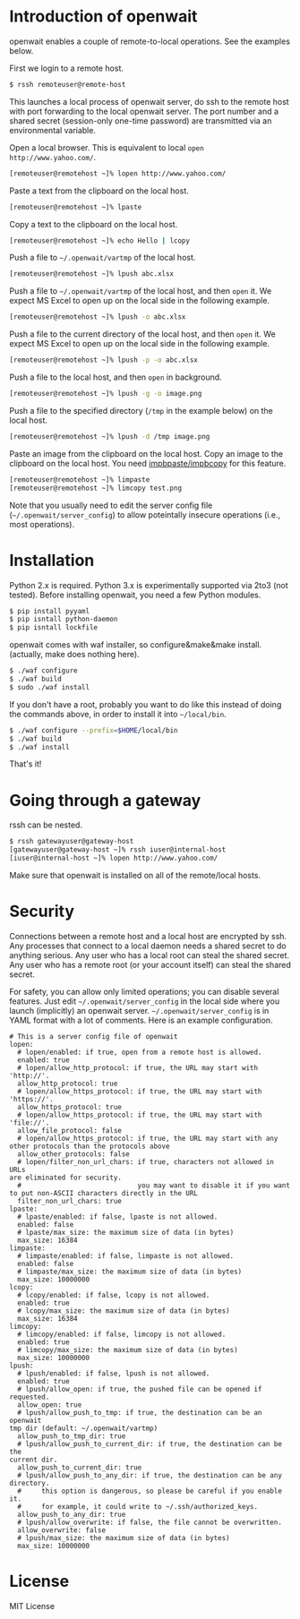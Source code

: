 # Introduction of openwait
openwait enables a couple of remote-to-local operations.
See the examples below.

First we login to a remote host.
```bash
$ rssh remoteuser@remote-host
```
This launches a local process of openwait server, do ssh to the
remote host with port forwarding to the local openwait server.
The port number and a shared secret (session-only one-time password)
are transmitted via an environmental variable.

Open a local browser. This is equivalent to local `open
http://www.yahoo.com/`.

```bash
[remoteuser@remotehost ~]% lopen http://www.yahoo.com/
```

Paste a text from the clipboard on the local host.
```bash
[remoteuser@remotehost ~]% lpaste
```

Copy a text to the clipboard on the local host.

```bash
[remoteuser@remotehost ~]% echo Hello | lcopy
```

Push a file to `~/.openwait/vartmp` of the local host.
```bash
[remoteuser@remotehost ~]% lpush abc.xlsx
```

Push a file to `~/.openwait/vartmp` of the local host, and then `open`
it. We expect MS Excel to open up on the local side in the following example.
```bash
[remoteuser@remotehost ~]% lpush -o abc.xlsx
```

Push a file to the current directory of the local host, and then `open`
it. We expect MS Excel to open up on the local side in the following example.
```bash
[remoteuser@remotehost ~]% lpush -p -o abc.xlsx
```

Push a file to the local host, and then `open` in background.

```bash
[remoteuser@remotehost ~]% lpush -g -o image.png
```

Push a file to the specified directory (`/tmp` in the example below) on the local host.

```bash
[remoteuser@remotehost ~]% lpush -d /tmp image.png
```

Paste an image from the clipboard on the local host.
Copy an image to the clipboard on the local host.
You need [impbpaste/impbcopy](http://www.alecjacobson.com/weblog/?p=3816) for this feature.
```bash
[remoteuser@remotehost ~]% limpaste
[remoteuser@remotehost ~]% limcopy test.png
```

Note that you usually need to edit the server config file
(`~/.openwait/server_config`) to allow poteintally insecure operations
(i.e., most operations).

# Installation
Python 2.x is required. Python 3.x is experimentally supported via 2to3
(not tested).
Before installing openwait, you need a few Python modules.

```bash
$ pip install pyyaml
$ pip isntall python-daemon
$ pip isntall lockfile
```

openwait comes with waf installer, so configure&make&make install.
(actually, make does nothing here).

```bash
$ ./waf configure
$ ./waf build
$ sudo ./waf install
```

If you don't have a root, probably you want to do like this instead of
doing the commands above, in order to install it into `~/local/bin`.

```bash
$ ./waf configure --prefix=$HOME/local/bin
$ ./waf build
$ ./waf install
```

That's it!

# Going through a gateway
rssh can be nested.

```bash
$ rssh gatewayuser@gateway-host
[gatewayuser@gateway-host ~]% rssh iuser@internal-host
[iuser@internal-host ~]% lopen http://www.yahoo.com/
```

Make sure that openwait is installed on all of the remote/local hosts.

# Security
Connections between a remote host and a local host are encrypted by ssh.
Any processes that connect to a local daemon needs a shared secret to do
anything serious. Any user who has a local root can steal the shared
secret. Any user who has a remote root (or your account itself) can
steal the shared secret.

For safety, you can allow only limited operations; you can disable
several features.
Just edit `~/.openwait/server_config` in the local side where you launch (implicitly)
an openwait server. `~/.openwait/server_config` is in YAML format with a lot of
comments. Here is an example configuration.

```
# This is a server config file of openwait
lopen:
  # lopen/enabled: if true, open from a remote host is allowed.
  enabled: true
  # lopen/allow_http_protocol: if true, the URL may start with
'http://'.
  allow_http_protocol: true
  # lopen/allow_https_protocol: if true, the URL may start with
'https://'.
  allow_https_protocol: true
  # lopen/allow_https_protocol: if true, the URL may start with
'file://'.
  allow_file_protocol: false
  # lopen/allow_https_protocol: if true, the URL may start with any
other protocols than the protocols above
  allow_other_protocols: false
  # lopen/filter_non_url_chars: if true, characters not allowed in URLs
are eliminated for security.
  #                             you may want to disable it if you want
to put non-ASCII characters directly in the URL
  filter_non_url_chars: true
lpaste:
  # lpaste/enabled: if false, lpaste is not allowed.
  enabled: false
  # lpaste/max_size: the maximum size of data (in bytes)
  max_size: 16384
limpaste:
  # limpaste/enabled: if false, limpaste is not allowed.
  enabled: false
  # limpaste/max_size: the maximum size of data (in bytes)
  max_size: 10000000
lcopy:
  # lcopy/enabled: if false, lcopy is not allowed.
  enabled: true
  # lcopy/max_size: the maximum size of data (in bytes)
  max_size: 16384
limcopy:
  # limcopy/enabled: if false, limcopy is not allowed.
  enabled: true
  # limcopy/max_size: the maximum size of data (in bytes)
  max_size: 10000000
lpush:
  # lpush/enabled: if false, lpush is not allowed.
  enabled: true
  # lpush/allow_open: if true, the pushed file can be opened if
requested.
  allow_open: true
  # lpush/allow_push_to_tmp: if true, the destination can be an openwait
tmp dir (default: ~/.openwait/vartmp)
  allow_push_to_tmp_dir: true
  # lpush/allow_push_to_current_dir: if true, the destination can be the
current dir.
  allow_push_to_current_dir: true
  # lpush/allow_push_to_any_dir: if true, the destination can be any
directory.
  #     this option is dangerous, so please be careful if you enable it.
  #     for example, it could write to ~/.ssh/authorized_keys.
  allow_push_to_any_dir: true
  # lpush/allow_overwrite: if false, the file cannot be overwritten.
  allow_overwrite: false
  # lpush/max_size: the maximum size of data (in bytes)
  max_size: 10000000
```

# License
MIT License
